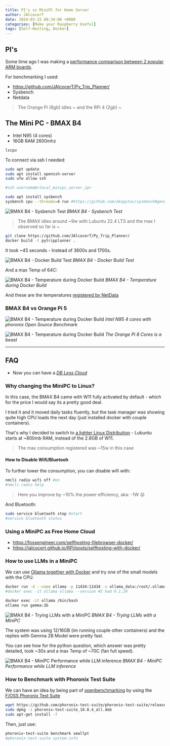```yaml
---
title: PI's vs MiniPC for Home Server
author: JAlcocerT
date: 2024-03-15 00:34:00 +0800
categories: [Make your Raspberry Useful]
tags: [Self-Hosting, Docker]
---
```



## PI's

Some time ago I was making a [performance comparison between 2 popular ARM boards](https://jalcocert.github.io/RPi/posts/pi-vs-orange/).

For benchmarking I used:

* https://github.com/JAlcocerT/Py_Trip_Planner/
* Sysbench
* Netdata

> The Orange Pi (8gb) idles ~ and the RPi 4 (2gb) ~

## The Mini PC - BMAX B4

* Intel N95 (4 cores)
* 16GB RAM 2600mhz

```sh
lscpu
```


To connect via ssh I needed:

```sh
sudo apt update
sudo apt install openssh-server
sudo ufw allow ssh

#ssh username@<local_minipc_server_ip>
```


```sh
sudo apt install sysbench 
sysbench cpu --threads=4 run #https://github.com/akopytov/sysbench#general-command-line-options
```


![BMAX B4 - Sysbench Test](/img/minipc-vs-pis/sysbench_bmaxb4.png)
_BMAX B4 - Sysbench Test_


> The BMAX idles around ~9w with Lubuntu 22.4 LTS and the max I observed so far is ~


```sh
git clone https://github.com/JAlcocerT/Py_Trip_Planner/
docker build -t pytripplanner .
```

It took ~45 seconds - Instead of 3600s and 1700s.


![BMAX B4 - Docker Build Test](/img/minipc-vs-pis/buildingtest.png)
_BMAX B4 - Docker Build Test_

And a max Temp of 64C:

![BMAX B4 - Temperature during Docker Build](/img/minipc-vs-pis/temperature_during_test.png)
_BMAX B4 - Temperature during Docker Build_

And these are the temperatures [registered by NetData](https://fossengineer.com/selfhosting-netdata/)

### BMAX B4 vs Orange Pi 5

![BMAX B4 - Temperature during Docker Build](/img/minipc-vs-pis/n95-cpu-phoronix.png)
_Intel N95 4 cores with phoronix Open Source Benchmark_

![BMAX B4 - Temperature during Docker Build](/img/minipc-vs-pis/orangepi5-cpu-phoronix.png)
_The Orange Pi 8 Cores is a beast_

---

## FAQ

* Now you can have a *[DB Less Cloud](https://fossengineer.com/selfhosting-filebrowser-docker/)*


### Why changing the MiniPC to Linux?

In this case, the BMAX B4 came with W11 fully activated by default - which for the price I would say its a pretty good deal.

I tried it and it moved daily tasks fluently, but the task manager was showing quite high CPU loads the next day (just installed docker with couple containers).

That's why I decided to switch to [a lighter Linux Distribution](https://jalcocert.github.io/Linux/docs/#what-is-the-best-linux-for-low-resources) - Lubuntu starts at ~800mb RAM, instead of the 2.8GB of W11.

> The max consumption registered was ~15w in this case

#### How to Disable Wifi/Bluetooh

To further lower the consumption, you can disable wifi with:

```sh
nmcli radio wifi off #on
#nmcli radio help   
```

> Here you improve by ~10% the power efficiency, aka: -1W 😜

And Bluetooth:

```sh
sudo service bluetooth stop #start
#service bluetooth status
```


### Using a MiniPC as Free Home Cloud

* <https://fossengineer.com/selfhosting-filebrowser-docker/>
* <https://jalcocert.github.io/RPi/posts/selfhosting-with-docker/>


### How to use LLMs in a MiniPC

We can use [Ollama together with Docker](https://fossengineer.com/selfhosting-llms-ollama/) and try one of the small models with the CPU.

```sh
docker run -d --name ollama -p 11434:11434 -v ollama_data:/root/.ollama ollama/ollama
#docker exec -it ollama ollama --version #I had 0.1.29

docker exec -it ollama /bin/bash
ollama run gemma:2b
```

![BMAX B4 - Trying LLMs with a MiniPC](/img/minipc-vs-pis/minipc-gemma2b.png)
_BMAX B4 - Trying LLMs with a MiniPC_

The system was using 12/16GB (im running couple other containers) and the replies with Gemma 2B Model were pretty fast.


You can see how for the python question, which answer was pretty detailed, took ~30s and a max Temp of ~70C (fan full speed).

![BMAX B4 - MiniPC Performance while LLM inference](/img/minipc-vs-pis/minipc_gemma_temps.png)
_BMAX B4 - MiniPC Performance while LLM inference_


### How to Benchmark with Phoronix Test Suite

We can have an idea by being part of [openbenchmarking](https://openbenchmarking.org/) by using the [F/OSS Phoronix Test Suite](https://github.com/phoronix-test-suite/phoronix-test-suite/releases)

```sh
wget https://github.com/phoronix-test-suite/phoronix-test-suite/releases/download/v10.8.4/phoronix-test-suite_10.8.4_all.deb
sudo dpkg -i phoronix-test-suite_10.8.4_all.deb
sudo apt-get install -f
```

Then, just use:

```sh
phoronix-test-suite benchmark smallpt
#phoronix-test-suite system-info
```
<!-- 
https://openbenchmarking.org/result/2403181-NE-TESTBENCH60
https://openbenchmarking.org/result/2403181-NE-TESTORANG02 -->
